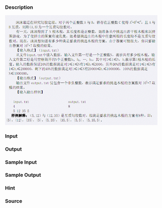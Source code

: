
### Description
![](/JudgeOnline/upload/201105/image/2.jpg)
### Input

### Output

### Sample Input

### Sample Output

### Hint

### Source
